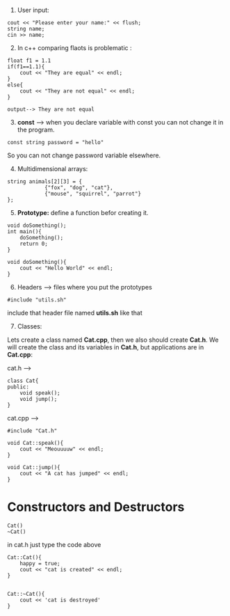 1. User input:

```
cout << "Please enter your name:" << flush;
string name;
cin >> name;
```

2. In c++ comparing flaots is problematic :

```
float f1 = 1.1
if(f1==1.1){
    cout << "They are equal" << endl;
}
else{
    cout << "They are not equal" << endl;
}

output--> They are not equal
```

3. **const** --> when you declare variable with const you can not change it in the program.

```
const string password = "hello"
```

So you can not change password variable elsewhere.

4. Multidimensional arrays:

```
string animals[2][3] = {
            {"fox", "dog", "cat"}, 
            {"mouse", "squirrel", "parrot"}
};
```

5. **Prototype:** define a function befor creating it.

```
void doSomething();
int main(){
    doSomething();
    return 0;
}

void doSomething(){
    cout << "Hello World" << endl;
}
```

6. Headers --> files where you put the prototypes

```
#include "utils.sh"
```

include that header file named **utils.sh** like that

7. Classes: 

Lets create a class named **Cat.cpp**, then we also should create **Cat.h**. We will create the class and its variables in **Cat.h**, but applications are in **Cat.cpp**:

cat.h --> 

```
class Cat{
public:
    void speak();
    void jump();
}
```

cat.cpp -->

```
#include "Cat.h"

void Cat::speak(){
    cout << "Meouuuuw" << endl;
}

void Cat::jump(){
    cout << "A cat has jumped" << endl;
}
```







# Constructors and Destructors

```
Cat()
~Cat()
```

in cat.h just type the code above

```
Cat::Cat(){
    happy = true;
    cout << "cat is created" << endl;
}


Cat::~Cat(){
    cout << 'cat is destroyed'
}
```
